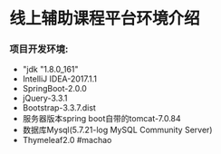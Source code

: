 # 线上辅助课程平台环境介绍 
### 项目开发环境:
 * "jdk "1.8.0_161"
 * IntelliJ IDEA-2017.1.1
 * SpringBoot-2.0.0
 * jQuery-3.3.1
 * Bootstrap-3.3.7.dist
 * 服务器版本spring boot自带的tomcat-7.0.84
 * 数据库Mysql(5.7.21-log MySQL Community Server)
 * Thymeleaf2.0
 #machao